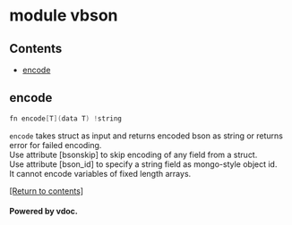 # module vbson




## Contents
- [encode](#encode)

## encode
```v
fn encode[T](data T) !string
```

`encode` takes struct as input and returns encoded bson as string or
returns error for failed encoding.  
Use attribute [bsonskip] to skip encoding of any field from a struct.  
Use attribute [bson_id] to specify a string field as mongo-style object id.  
It cannot encode variables of fixed length arrays.  

[[Return to contents]](#Contents)

#### Powered by vdoc.
